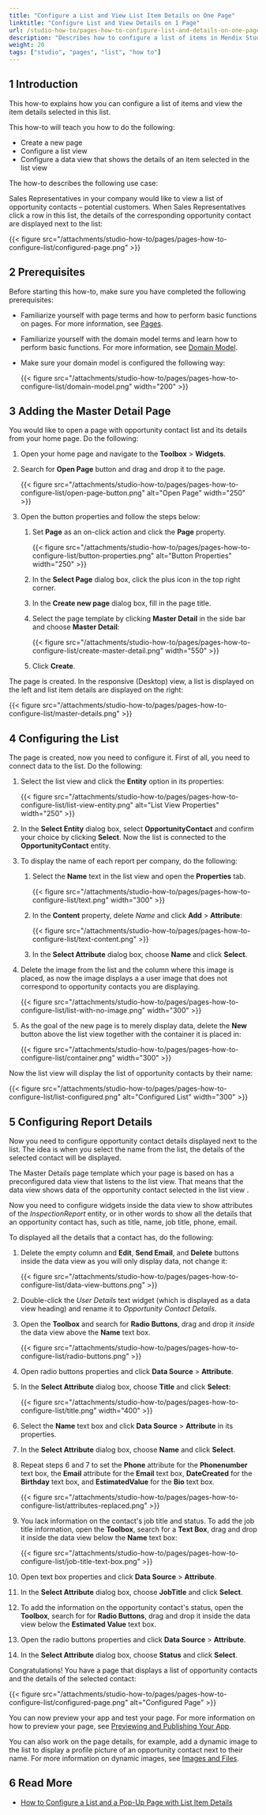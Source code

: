 ```yaml
---
title: "Configure a List and View List Item Details on One Page"
linktitle: "Configure List and View Details on 1 Page"
url: /studio-how-to/pages-how-to-configure-list-and-details-on-one-page/
description: "Describes how to configure a list of items in Mendix Studio."
weight: 20
tags: ["studio", "pages", "list", "how to"]
---
```


## 1 Introduction 

This how-to explains how you can configure a list of items and view the item details selected in this list. 

This how-to will teach you how to do the following:

* Create a new page
* Configure a list view
* Configure a data view that shows the details of an item selected in the list view

The how-to describes the following use case: 

Sales Representatives in your company would like to view a list of opportunity contacts – potential customers. When Sales Representatives click a row in this list, the details of the corresponding opportunity contact are displayed next to the list:

{{< figure src="/attachments/studio-how-to/pages/pages-how-to-configure-list/configured-page.png" >}}

## 2 Prerequisites

Before starting this how-to, make sure you have completed the following prerequisites:

* Familiarize yourself with page terms and how to perform basic functions on pages. For more information, see [Pages](/studio/page-editor/). 
* Familiarize yourself with the domain model terms and learn how to perform basic functions. For more information, see [Domain Model](/studio/domain-models/).
* Make sure your domain model is configured the following way:

    {{< figure src="/attachments/studio-how-to/pages/pages-how-to-configure-list/domain-model.png"   width="200"  >}} 

## 3 Adding the Master Detail Page

You would like to open a page with opportunity contact list and its details from your home page. Do the following:

1. Open your home page and navigate to the **Toolbox** > **Widgets**.
2. Search for **Open Page** button and drag and drop it to the page.

    {{< figure src="/attachments/studio-how-to/pages/pages-how-to-configure-list/open-page-button.png" alt="Open Page"   width="250"  >}}

3. Open the button properties and follow the steps below:

    1. Set **Page** as an on-click action and click the **Page** property.

        {{< figure src="/attachments/studio-how-to/pages/pages-how-to-configure-list/button-properties.png" alt="Button Properties"   width="250"  >}}

    2. In the **Select Page** dialog box, click the plus icon in the top right corner.
    3. In the **Create new page** dialog box, fill in the page title. 
    4. Select the page template by clicking **Master Detail** in the side bar and choose **Master Detail**:

        {{< figure src="/attachments/studio-how-to/pages/pages-how-to-configure-list/create-master-detail.png"   width="550"  >}}

    5. Click **Create**.

The page is created. In the responsive (Desktop) view, a list is displayed on the left and list item details are displayed on the right:

{{< figure src="/attachments/studio-how-to/pages/pages-how-to-configure-list/master-details.png" >}} 

## 4 Configuring the List

The page is created, now you need to configure it. First of all, you need to connect data to the list. Do the following:

1. Select the list view and click the **Entity** option in its properties:

    {{< figure src="/attachments/studio-how-to/pages/pages-how-to-configure-list/list-view-entity.png" alt="List View Properties"   width="250"  >}}

2. In the **Select Entity** dialog box, select **OpportunityContact** and confirm your choice by clicking **Select**. Now the list is connected to the **OpportunityContact** entity. 
3. To display the name of each report per company, do the following:

    1. Select the **Name** text in the list view and open the **Properties** tab.

        {{< figure src="/attachments/studio-how-to/pages/pages-how-to-configure-list/text.png"   width="300"  >}}

    2. In the **Content** property, delete *Name* and click **Add** > **Attribute**:

        {{< figure src="/attachments/studio-how-to/pages/pages-how-to-configure-list/text-content.png" >}}

    3. In the **Select Attribute** dialog box, choose **Name** and click **Select**. 

4. Delete the image from the list and the column where this image is placed, as now the image displays a a user image that does not correspond to opportunity contacts you are displaying.

    {{< figure src="/attachments/studio-how-to/pages/pages-how-to-configure-list/list-with-no-image.png"   width="300"  >}}

5. As the goal of the new page is to merely display data, delete the **New** button above the list view together with the container it is placed in:

    {{< figure src="/attachments/studio-how-to/pages/pages-how-to-configure-list/container.png"   width="300"  >}}

Now the list view will display the list of opportunity contacts by their name:

{{< figure src="/attachments/studio-how-to/pages/pages-how-to-configure-list/list-configured.png" alt="Configured List"   width="300"  >}} 

## 5 Configuring Report Details

Now you need to configure opportunity contact details displayed next to the list. The idea is when you select the name from the list, the details of the selected contact will be displayed. 

The Master Details page template which your page is based on has a preconfigured data view that listens to the list view. That means that the data view shows data of the opportunity contact selected in the list view . 

Now you need to configure widgets inside the data view to show attributes of the *InspectionReport* entity, or in other words to show all the details that an opportunity contact has, such as title, name, job title, phone, email. 

To displayed all the details that a contact has, do the following:

1. Delete the empty column and **Edit**, **Send Email**, and **Delete** buttons inside the data view as you will only display data, not change it:

    {{< figure src="/attachments/studio-how-to/pages/pages-how-to-configure-list/data-view-buttons.png" >}}

2. Double-click the *User Details* text widget (which is displayed as a data view heading) and rename it to *Opportunity Contact Details*. 
3. Open the **Toolbox** and search for **Radio Buttons**, drag and drop it *inside* the data view above the **Name** text box.

    {{< figure src="/attachments/studio-how-to/pages/pages-how-to-configure-list/radio-buttons.png" >}}

4. Open radio buttons properties and click **Data Source** > **Attribute**.
5. In the **Select Attribute** dialog box, choose **Title** and click **Select**:

    {{< figure src="/attachments/studio-how-to/pages/pages-how-to-configure-list/title.png"   width="400"  >}}

6. Select the **Name** text box and click **Data Source** > **Attribute** in its properties. 
7. In the **Select Attribute** dialog box, choose **Name** and click **Select**.
8. Repeat steps 6 and 7 to set the **Phone** attribute for the **Phonenumber** text box, the **Email** attribute for the **Email** text box, **DateCreated**  for the **Birthday** text box, and **EstimatedValue** for the **Bio** text box. 

    {{< figure src="/attachments/studio-how-to/pages/pages-how-to-configure-list/attributes-replaced.png" >}}

9. You lack information on the contact's job title and status. To add the job title information, open the **Toolbox**, search for a **Text Box**, drag and drop it inside the data view below the **Name** text box:

    {{< figure src="/attachments/studio-how-to/pages/pages-how-to-configure-list/job-title-text-box.png" >}}

10. Open text box properties and click **Data Source** > **Attribute**. 
11. In the **Select Attribute** dialog box, choose **JobTitle** and click **Select**.
12. To add the information on the opportunity contact's status, open the **Toolbox**, search for for **Radio Buttons**, drag and drop it inside the data view below the **Estimated Value** text box.
13. Open the radio buttons properties and click **Data Source** > **Attribute**.
14. In the **Select Attribute** dialog box, choose **Status** and click **Select**.

Congratulations! You have a page that displays a list of opportunity contacts and the details of the selected contact:

{{< figure src="/attachments/studio-how-to/pages/pages-how-to-configure-list/configured-page.png" alt="Configured Page" >}}

You can now preview your app and test your page. For more information on how to preview your page, see [Previewing and Publishing Your App](/studio/publishing-app/).

You can also work on the page details, for example, add a dynamic image to the list to display a profile picture of an opportunity contact next to their name. For more information on dynamic images, see [Images and Files](/studio/page-editor-widgets-images-and-files/).

## 6 Read More

* [How to Configure a List and a Pop-Up Page with List Item Details](/studio-how-to/pages-how-to-configure-list-and-pop-up-page/)
